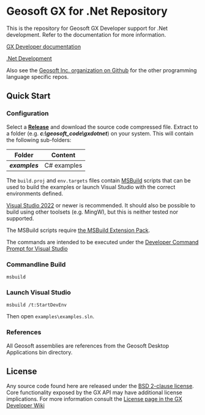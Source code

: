 # Geosoft GX for .Net Repository

This is the repository for Geosoft GX Developer support for .Net development. Refer to the documentation for more information.

[GX Developer documentation](https://geosoftgxdev.atlassian.net/wiki/display/GD/Python+in+GX+Developer)

[.Net Development](https://geosoftgxdev.atlassian.net/wiki/spaces/GXD93/pages/78053479/.NET+Development)

Also see the [Geosoft Inc. organization on Github](https://github.com/GeosoftInc) for the other programming language specific repos.

Quick Start
-----------
### Configuration

Select a __[Release](https://github.com/GeosoftInc/gxdotnet/releases)__ and download the source code compressed file.  Extract to a folder (e.g. ___c:\geosoft_code\gxdotnet___) on your system. This will contain the following sub-folders:

   | Folder | Content |
   |:------:| ------- |
   | ___examples___ | C# examples |

The `build.proj` and `env.targets` files contain [MSBuild](https://docs.microsoft.com/en-us/visualstudio/msbuild/msbuild) scripts that can be used to build the examples or launch Visual Studio with the correct environments defined.

[Visual Studio 2022](https://www.visualstudio.com/downloads/) or newer is recommended. It should also be possible to build using other toolsets (e.g. MingW), but this is neither tested nor supported.

The MSBuild scripts require [the MSBuild Extension Pack](http://www.msbuildextensionpack.com/).

The commands are intended to be executed under the [Developer Command Prompt for Visual Studio](https://docs.microsoft.com/en-us/dotnet/framework/tools/developer-command-prompt-for-vs)

### Commandline Build
```
msbuild
```

### Launch Visual Studio
```
msbuild /t:StartDevEnv
```
Then open `examples\examples.sln`.

### References

All Geosoft assemblies are references from the Geosoft Desktop Applications bin directory.

License
-------
Any source code found here are released under the [BSD 2-clause license](https://github.com/GeosoftInc/gxpy/blob/master/LICENSE). Core functionality exposed by the GX API may have additional license implications. For more information consult the [License page in the GX Developer Wiki](https://geosoftgxdev.atlassian.net/wiki/spaces/GD/pages/2359406/License)
